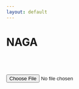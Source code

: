```yaml
---
layout: default
---
```


# NAGA

<head>
    <title>My Chart</title>
    <script src="https://cdn.jsdelivr.net/npm/chart.js"></script>
</head>

<body>
  <div><canvas id="myChart"></canvas></div>
  <br>
  <div><table id="csvTable"></table></div>
  
  <div id="upload-file">
    <input type="file" id="csvFile" accept=".csv" onchange="uploadFile()">
  </div>
</body>

<style>
#myChart {
    width: 100%;   /* This will make the chart take up the full width of its container */
    height: 300px; /* This will make the chart 300 pixels high */
}
</style>

<script>
// Function to parse CSV data
function parseCSV(data) {
    const rows = data.split('\n');
    let dates = [];
    let matchRates = [];
    let similarity = [];
    let badHandRates = [];
    let Rs = [];

    // Skip the first row (headers)
    for (let i = 1; i < rows.length; i++) {
        const cells = rows[i].split(',');

        dates.push(cells[0]);
        matchRates.push(parseFloat(cells[1]));
        similarity.push(parseFloat(cells[2]));
        badHandRates.push(parseFloat(cells[3]));
        Rs.push(parseInt(cells[4]));
    }

    return {dates, matchRates, similarity, badHandRates, Rs};
}

// Function to parse CSV data and create an HTML table
function createTable(data) {
    const table = document.getElementById('csvTable');

    // Create header row
    const headerRow = document.createElement('tr');
    const headers = ['日期', '一致率', '類似度', '惡手率', 'R'];
    for (const header of headers) {
        const th = document.createElement('th');
        th.textContent = header;
        headerRow.appendChild(th);
    }
    table.appendChild(headerRow);

    // Create data rows
    for (let i = 0; i < data.dates.length; i++) {
        const row = document.createElement('tr');

        let dateCell = document.createElement('td');
        let matchRateCell = document.createElement('td');
        let similarityCell = document.createElement('td');
        let badHandRateCell = document.createElement('td');
        let RCell = document.createElement('td');

        dateCell.textContent = data.dates[i];
        matchRateCell.textContent = data.matchRates[i];
        similarityCell.textContent = data.similarity[i];
        badHandRateCell.textContent = data.badHandRates[i];
        RCell.textContent = data.Rs[i];

        row.appendChild(dateCell);
        row.appendChild(matchRateCell);
        row.appendChild(similarityCell);
        row.appendChild(badHandRateCell);
        row.appendChild(RCell);

        table.appendChild(row);
    }
}

function uploadFile() {
    const csvFile = document.getElementById('csvFile').files[0];
    if (!csvFile) {
        alert('No file selected!');
        return;
    }

    const reader = new FileReader();
    reader.onload = function(event) {
        const data = parseCSV(event.target.result);
        // Reverse the data for the chart, but use the original data for the table
        const reversedData = {
            dates: [...data.dates].reverse(),
            matchRates: [...data.matchRates].reverse(),
            similarity: [...data.similarity].reverse(),
            badHandRates: [...data.badHandRates].reverse(),
            Rs: [...data.Rs].reverse()
        };
        drawChart(reversedData);
        createTable(data);
    };
    reader.readAsText(csvFile);
}

function drawChart(data) {
    var ctx = document.getElementById('myChart').getContext('2d');
    var myChart = new Chart(ctx, {
        maintainAspectRatio: false,
        type: 'line',
        data: {
            labels: data.dates,
            datasets: [
                {
                    label: '一致率',
                    data: data.matchRates,
                    borderColor: 'rgba(255, 99, 132, 1)',
                    borderWidth: 1,
                    yAxisID: 'y-axis-1',
                    tension: 0.4  // This line added
                },
                {
                    label: '類似度',
                    data: data.similarity,
                    borderColor: 'rgba(75, 192, 192, 1)',
                    borderWidth: 1,
                    yAxisID: 'y-axis-1',
                    tension: 0.4  // This line added
                },
                {
                    label: '惡手率',
                    data: data.badHandRates,
                    borderColor: 'rgba(255, 206, 86, 1)',
                    borderWidth: 1,
                    yAxisID: 'y-axis-1',
                    tension: 0.4  // This line added
                },
                {
                    label: 'R',
                    data: data.Rs,
                    borderColor: 'rgba(153, 102, 255, 1)',
                    borderWidth: 1,
                    yAxisID: 'y-axis-2',
                    tension: 0.4  // This line added
                }
            ]
        },
        options: {
            scales: {
                yAxes: [{
                    id: 'y-axis-1',
                    type: 'linear',
                    position: 'left',
                    beginAtZero: true
                }, {
                    id: 'y-axis-2',
                    type: 'linear',
                    position: 'right',
                    beginAtZero: true,
                    grid: {
                        drawOnChartArea: false
                    },
                }]
            }
        }
    });
}
</script>
